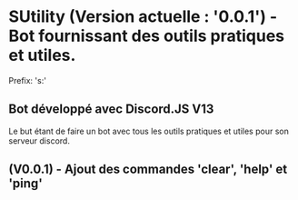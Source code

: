 # SUtility (Version actuelle : '0.0.1') - Bot fournissant des outils pratiques et utiles.
Prefix: 's:'

## Bot développé avec Discord.JS V13
Le but étant de faire un bot avec tous les outils pratiques et utiles pour son serveur discord.

## (V0.0.1) - Ajout des commandes 'clear', 'help' et 'ping'